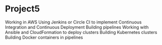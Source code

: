 # Project5

Working in AWS
Using Jenkins or Circle CI to implement Continuous Integration and Continuous Deployment
Building pipelines
Working with Ansible and CloudFormation to deploy clusters
Building Kubernetes clusters
Building Docker containers in pipelines

